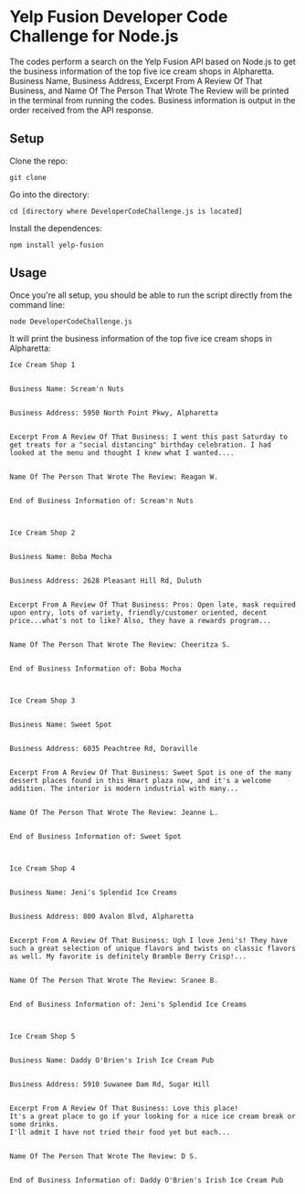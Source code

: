 # Yelp Fusion Developer Code Challenge for Node.js

The codes perform a search on the Yelp Fusion API based on Node.js to get the business information of the top five ice cream shops in Alpharetta.
Business Name, Business Address, Excerpt From A Review Of That Business, and Name Of The Person That Wrote The Review will be printed in the terminal from running the codes. Business information is output in the order received from the API response.

## Setup

Clone the repo:

```
git clone 
```

Go into the directory:

```
cd [directory where DeveloperCodeChallenge.js is located]
```

Install the dependences:

```
npm install yelp-fusion
```

## Usage

Once you're all setup, you should be able to run the script directly from the command line:

```
node DeveloperCodeChallenge.js
```

It will print the business information of the top five ice cream shops in Alpharetta:
```
Ice Cream Shop 1


Business Name: Scream'n Nuts


Business Address: 5950 North Point Pkwy, Alpharetta


Excerpt From A Review Of That Business: I went this past Saturday to get treats for a "social distancing" birthday celebration. I had looked at the menu and thought I knew what I wanted....


Name Of The Person That Wrote The Review: Reagan W.


End of Business Information of: Scream'n Nuts



Ice Cream Shop 2


Business Name: Boba Mocha


Business Address: 2628 Pleasant Hill Rd, Duluth


Excerpt From A Review Of That Business: Pros: Open late, mask required upon entry, lots of variety, friendly/customer oriented, decent price...what's not to like? Also, they have a rewards program...


Name Of The Person That Wrote The Review: Cheeritza S.


End of Business Information of: Boba Mocha



Ice Cream Shop 3


Business Name: Sweet Spot


Business Address: 6035 Peachtree Rd, Doraville


Excerpt From A Review Of That Business: Sweet Spot is one of the many dessert places found in this Hmart plaza now, and it's a welcome addition. The interior is modern industrial with many...


Name Of The Person That Wrote The Review: Jeanne L.


End of Business Information of: Sweet Spot



Ice Cream Shop 4


Business Name: Jeni's Splendid Ice Creams


Business Address: 800 Avalon Blvd, Alpharetta


Excerpt From A Review Of That Business: Ugh I love Jeni's! They have such a great selection of unique flavors and twists on classic flavors as well. My favorite is definitely Bramble Berry Crisp!...


Name Of The Person That Wrote The Review: Sranee B.


End of Business Information of: Jeni's Splendid Ice Creams



Ice Cream Shop 5


Business Name: Daddy O'Brien's Irish Ice Cream Pub


Business Address: 5910 Suwanee Dam Rd, Sugar Hill


Excerpt From A Review Of That Business: Love this place!
It's a great place to go if your looking for a nice ice cream break or some drinks.
I'll admit I have not tried their food yet but each...


Name Of The Person That Wrote The Review: D S.


End of Business Information of: Daddy O'Brien's Irish Ice Cream Pub
```

